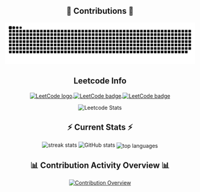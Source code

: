 <div align="center"> 
  
 <h2>🐍 Contributions 🐍</h2>
  <img alt="snake eating my contributions" src="https://raw.githubusercontent.com/salesp07/salesp07/output/github-contribution-grid-snake.svg" />
</div> 

<h2 align="center">Leetcode Info</h2>  
<p align="center">
  <a href="https://leetcode.com/92kareeem/" target="_blank">
    <img align="center" src="https://assets.leetcode.com/static_assets/marketing/2024-50-lg.png" alt="LeetCode logo" height="200" width="200" />
  </a>
  <a href="https://leetcode.com/92kareeem/" target="_blank">
    <img align="center" src="https://leetcode.com/static/images/badges/dcc-2024-9.png" alt="LeetCode badge" height="200" width="200" />
  </a>
  <a href="https://leetcode.com/92kareeem/" target="_blank">
    <img align="center" src="https://leetcode.com/static/images/badges/dcc-2024-8.png" alt="LeetCode badge" height="200" width="200" />
  </a>
</p>

<p align="center">
  <img align="top" flex-grow="1" src="https://leetcard.jacoblin.cool/92kareeem?theme=dark&font=Nunito&ext=heatmap" alt="Leetcode Stats" />  
</p>

<h2 align="center">⚡ Current Stats ⚡</h2>
<div align="center">
  <img width="390" src="https://streak-stats.demolab.com/?user=92kareeem&count_private=true&theme=react&border_radius=10" alt="streak stats"/>
  <img width="390" src="https://github-readme-stats.vercel.app/api?username=92kareeem&show_icons=true&theme=react&rank_icon=github&border_radius=10" alt="GitHub stats" />
  <img width="325" align="center" src="https://github-readme-stats.vercel.app/api/top-langs/?username=92kareeem&hide=HTML&langs_count=8&layout=compact&theme=react&border_radius=10&size_weight=0.5&count_weight=0.5&exclude_repo=github-readme-stats" alt="top languages" />
</div>

<div align="center"> 
  <h2>📊 Contribution Activity Overview 📊</h2>
  <p align="center">
    <a href="https://github.com/92kareeem" target="_blank">
      <img src="https://github-readme-activity-graph.cyclic.app/graph?username=92kareeem&theme=react-dark" alt="Contribution Overview" />
    </a>
  </p>
</div>
